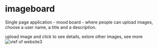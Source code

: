 # imageboard
Single page application - mood board - where people can upload images, choose a user name, a title and a description.


upload image and click to see details, exlore other images, see more
![](https://github.com/chantal0000/imageboard/blob/main/images_github/view3.gif "vief of website3")





